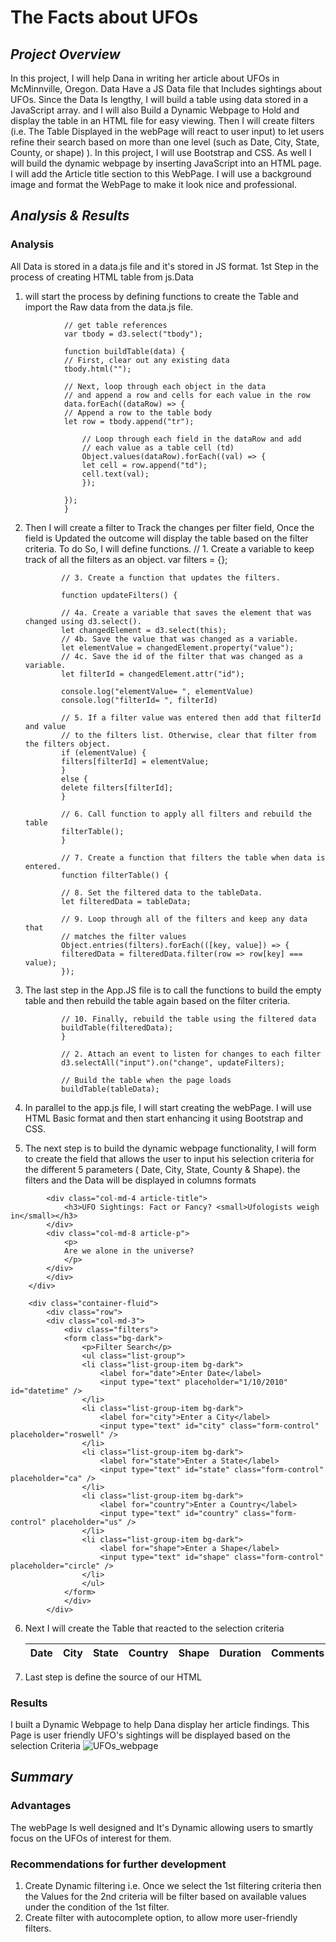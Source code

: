 # **The Facts about UFOs**

## _Project Overview_

In this project, I will help Dana in writing her article about UFOs in McMinnville, Oregon. Data Have a JS Data file that Includes sightings about UFOs. Since the Data Is lengthy, I will build a table using data stored in a JavaScript array. and I will also Build a Dynamic Webpage to Hold and display the table in an HTML file for easy viewing. Then I will create filters (i.e. The Table Displayed in the webPage will react to user input) to let users refine their search based on more than one level (such as Date, City, State, County, or shape) ). In this project, I will use Bootstrap and CSS. As well I will build the dynamic webpage by inserting JavaScript into an HTML page. I will add the Article title section to this WebPage. I will use a background image and format the WebPage to make it look nice and professional.

## _Analysis & Results_

### Analysis

All Data is stored in a data.js file and it's stored in JS format. 1st Step in the process of creating HTML table from js.Data

1.  will start the process by defining functions to create the Table and import the Raw data from the data.js file.
<!--     // from data.js
    const tableData = data;
    console.log("tableData")
    console.log(tableData)
 -->
                // get table references
                var tbody = d3.select("tbody");

                function buildTable(data) {
                // First, clear out any existing data
                tbody.html("");

                // Next, loop through each object in the data
                // and append a row and cells for each value in the row
                data.forEach((dataRow) => {
                // Append a row to the table body
                let row = tbody.append("tr");

                    // Loop through each field in the dataRow and add
                    // each value as a table cell (td)
                    Object.values(dataRow).forEach((val) => {
                    let cell = row.append("td");
                    cell.text(val);
                    });

                });
                }

2.  Then I will create a filter to Track the changes per filter field, Once the field is Updated the outcome will display the table based on the filter criteria. To do So, I will define functions.
    // 1. Create a variable to keep track of all the filters as an object.
    var filters = {};

                // 3. Create a function that updates the filters.

                function updateFilters() {

                // 4a. Create a variable that saves the element that was changed using d3.select().
                let changedElement = d3.select(this);
                // 4b. Save the value that was changed as a variable.
                let elementValue = changedElement.property("value");
                // 4c. Save the id of the filter that was changed as a variable.
                let filterId = changedElement.attr("id");

                console.log("elementValue= ", elementValue)
                console.log("filterId= ", filterId)

                // 5. If a filter value was entered then add that filterId and value
                // to the filters list. Otherwise, clear that filter from the filters object.
                if (elementValue) {
                filters[filterId] = elementValue;
                }
                else {
                delete filters[filterId];
                }

                // 6. Call function to apply all filters and rebuild the table
                filterTable();
                }

                // 7. Create a function that filters the table when data is entered.
                function filterTable() {

                // 8. Set the filtered data to the tableData.
                let filteredData = tableData;

                // 9. Loop through all of the filters and keep any data that
                // matches the filter values
                Object.entries(filters).forEach(([key, value]) => {
                filteredData = filteredData.filter(row => row[key] === value);
                });

3.  The last step in the App.JS file is to call the functions to build the empty table and then rebuild the table again based on the filter criteria.

                // 10. Finally, rebuild the table using the filtered data
                buildTable(filteredData);
                }

                // 2. Attach an event to listen for changes to each filter
                d3.selectAll("input").on("change", updateFilters);

                // Build the table when the page loads
                buildTable(tableData);
4. In parallel to the app.js file, I will start creating the webPage. I will use HTML Basic format and then start enhancing it using Bootstrap and CSS.
        <head>
            <meta charset="UTF-8">
            <meta http-equiv="X-UA-Compatible" content="IE=edge">
            <meta name="viewport" content="width=device-width, initial-scale=1.0">
            <title>UFO Finder</title>
            <link
            rel="stylesheet"
            href="https://maxcdn.bootstrapcdn.com/bootstrap/4.0.0/css/bootstrap.min.css"
            integrity="sha384-Gn5384xqQ1aoWXA+058RXPxPg6fy4IWvTNh0E263XmFcJlSAwiGgFAW/dAiS6JXm"
            crossorigin="anonymous"/>
            <link rel="stylesheet" href="static/css/style.css" />
        </head>
5. The next step is to build the dynamic webpage functionality, I will form to create the field that allows the user to input his selection criteria for the different 5 parameters ( Date, City, State, County & Shape). the filters and the Data will be displayed in columns formats                <div class="container-fluid">
<!--             <div class="row"> -->
            <div class="col-md-4 article-title">
                <h3>UFO Sightings: Fact or Fancy? <small>Ufologists weigh in</small></h3>
            </div>
            <div class="col-md-8 article-p">
                <p>
                Are we alone in the universe?
                </p>
            </div>
            </div>
        </div>

        <div class="container-fluid">
            <div class="row">
            <div class="col-md-3">
                <div class="filters">
                <form class="bg-dark">
                    <p>Filter Search</p>
                    <ul class="list-group">
                    <li class="list-group-item bg-dark">
                        <label for="date">Enter Date</label>
                        <input type="text" placeholder="1/10/2010" id="datetime" />
                    </li>
                    <li class="list-group-item bg-dark">
                        <label for="city">Enter a City</label>
                        <input type="text" id="city" class="form-control" placeholder="roswell" />
                    </li>
                    <li class="list-group-item bg-dark">
                        <label for="state">Enter a State</label>
                        <input type="text" id="state" class="form-control" placeholder="ca" />
                    </li>
                    <li class="list-group-item bg-dark">
                        <label for="country">Enter a Country</label>
                        <input type="text" id="country" class="form-control" placeholder="us" />
                    </li>
                    <li class="list-group-item bg-dark">
                        <label for="shape">Enter a Shape</label>
                        <input type="text" id="shape" class="form-control" placeholder="circle" />
                    </li>
                    </ul>
                </form>
                </div>
            </div>
6. Next I will create the Table that reacted to the selection criteria
             <div class="col-md-9">
            <table class="table table-striped">
              <thead>
                <tr>
                  <th>Date</th>
                  <th>City</th>
                  <th>State</th>
                  <th>Country</th>
                  <th>Shape</th>
                  <th>Duration</th>
                  <th>Comments</th>
                </tr>
              </thead>
              <tbody></tbody>
            </table>
          </div>
        </div>
      </div>
    </div>
    <script src="https://cdnjs.cloudflare.com/ajax/libs/d3/4.11.0/d3.js"></script> 

7. Last step is define the source of our HTML 
       <script src="https://cdnjs.cloudflare.com/ajax/libs/d3/4.11.0/d3.js"></script>
       <script src="static/js/data.js"></script>
       <script src="static/js/app.js"></script> 

### Results
I built a Dynamic Webpage to help Dana display her article findings. This Page is user friendly UFO's sightings  will be displayed based on the selection Criteria 
   ![UFOs_webpage](https://user-images.githubusercontent.com/80013773/120154730-02763d00-c1a5-11eb-920a-a457796a3296.PNG)

## _Summary_

### Advantages
The webPage Is well designed and It's Dynamic allowing users to smartly focus on the UFOs of interest for them. 

### Recommendations for further development 
1. Create Dynamic filtering i.e. Once we select the 1st filtering criteria then the Values for the 2nd criteria will be filter based on available values under the condition of the 1st filter. 
2. Create filter with autocomplete option, to allow more user-friendly filters.  
